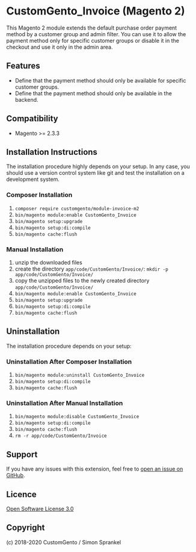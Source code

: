 # CustomGento_Invoice (Magento 2)
This Magento 2 module extends the default purchase order payment method by a customer group and admin filter. You can use it to allow the payment method only for specific customer groups or disable it in the checkout and use it only in the admin area.

## Features
* Define that the payment method should only be available for specific customer groups.
* Define that the payment method should only be available in the backend.

## Compatibility
* Magento >= 2.3.3

## Installation Instructions
The installation procedure highly depends on your setup. In any case, you should use a version control system like git and test the installation on a development system.

### Composer Installation
1. `composer require customgento/module-invoice-m2`
2. `bin/magento module:enable CustomGento_Invoice`
3. `bin/magento setup:upgrade`
4. `bin/magento setup:di:compile`
5. `bin/magento cache:flush`

### Manual Installation
1. unzip the downloaded files
2. create the directory `app/code/CustomGento/Invoice/`: `mkdir -p app/code/CustomGento/Invoice/`
3. copy the unzipped files to the newly created directory `app/code/CustomGento/Invoice/`
4. `bin/magento module:enable CustomGento_Invoice`
5. `bin/magento setup:upgrade`
6. `bin/magento setup:di:compile`
7. `bin/magento cache:flush`

## Uninstallation
The installation procedure depends on your setup:

### Uninstallation After Composer Installation
1. `bin/magento module:uninstall CustomGento_Invoice`
2. `bin/magento setup:di:compile`
3. `bin/magento cache:flush`

### Uninstallation After Manual Installation
1. `bin/magento module:disable CustomGento_Invoice`
2. `bin/magento setup:di:compile`
3. `bin/magento cache:flush`
4. `rm -r app/code/CustomGento/Invoice`

## Support
If you have any issues with this extension, feel free to [open an issue on GitHub](https://github.com/customgento/CustomGento_Invoice-m2/issues).

## Licence
[Open Software License 3.0](https://opensource.org/licenses/OSL-3.0)

## Copyright
(c) 2018-2020 CustomGento / Simon Sprankel
